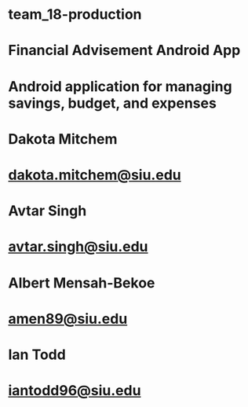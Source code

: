 # team_18-production
# Financial Advisement Android App
# Android application for managing savings, budget, and expenses
# Dakota Mitchem
# dakota.mitchem@siu.edu
# Avtar Singh
# avtar.singh@siu.edu
# Albert Mensah-Bekoe
# amen89@siu.edu
# Ian Todd
# iantodd96@siu.edu
